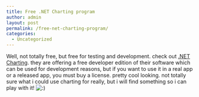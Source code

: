 ```yaml
---
title: Free .NET Charting program
author: admin
layout: post
permalink: /free-net-charting-program/
categories:
  - Uncategorized
---
```

Well, not totally free, but free for testing and development. check out [.NET Charting][1]. they are offering a free developer edition of their software which can be used for development reasons, but if you want to use it in a real app or a released app, you must buy a license. pretty cool looking. not totally sure what i could use charting for really, but i will find something so i can play with it! <img src="http://blog.lotas-smartman.net/wp-includes/images/smilies/icon_smile.gif" alt=":)" class="wp-smiley" />

 [1]: http://www.freechartdownload.com/